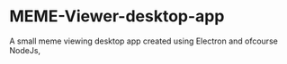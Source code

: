 # MEME-Viewer-desktop-app
A small meme viewing desktop app created using Electron and ofcourse NodeJs, 
